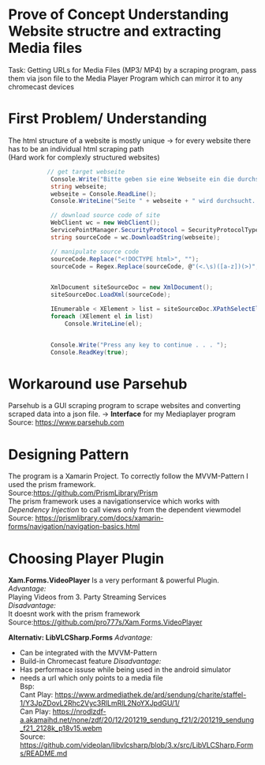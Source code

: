 # **Prove of Concept** Understanding Website structre and extracting Media files

Task: Getting URLs for Media Files (MP3/ MP4) by a scraping program, pass them via json file to the Media Player Program which can mirror it to any chromecast devices

# First Problem/ Understanding 

The html structure of a website is mostly unique -> for every website there has to be an individual html scraping path  
(Hard work for complexly structured websites)
```csharp
           // get target webseite
            Console.Write("Bitte geben sie eine Webseite ein die durchsucht werden soll: ");
            string webseite;
            webseite = Console.ReadLine();
            Console.WriteLine("Seite " + webseite + " wird durchsucht...");

            // download source code of site
            WebClient wc = new WebClient();
            ServicePointManager.SecurityProtocol = SecurityProtocolType.Tls12;
            string sourceCode = wc.DownloadString(webseite);

            // manipulate source code
            sourceCode.Replace("<!DOCTYPE html>", "");
            sourceCode = Regex.Replace(sourceCode, @"(<.\s)([a-z])(>)", "$1$3");


            XmlDocument siteSourceDoc = new XmlDocument();
            siteSourceDoc.LoadXml(sourceCode);

            IEnumerable < XElement > list = siteSourceDoc.XPathSelectElements("//*[@id="seriesContainer"]/div/ul/li/a");
            foreach (XElement el in list)
                Console.WriteLine(el);


            Console.Write("Press any key to continue . . . ");
            Console.ReadKey(true);
``` 

# Workaround use Parsehub

Parsehub is a GUI scraping program to scrape websites and converting scraped data into a json file.
-> **Interface** for my Mediaplayer program
Source: https://www.parsehub.com

# Designing Pattern 

The program is a Xamarin Project. To correctly follow the MVVM-Pattern I used the prism framework.  
Source:https://github.com/PrismLibrary/Prism  
The prism framework uses a navigationservice which works with *Dependency Injection* to call views only from the dependent viewmodel
Source: https://prismlibrary.com/docs/xamarin-forms/navigation/navigation-basics.html

# Choosing Player Plugin

**Xam.Forms.VideoPlayer** 
Is a very performant & powerful Plugin.   
*Advantage:*  
Playing Videos from 3. Party Streaming Services  
*Disadvantage:*  
It doesnt work with the prism framework  
Source:https://github.com/pro777s/Xam.Forms.VideoPlayer  

**Alternativ: LibVLCSharp.Forms**
*Advantage:*  
- Can be integrated with the MVVM-Pattern
- Build-in Chromecast feature 
*Disadvantage:* 
- Has performace issuse while being used in the android simulator 
- needs a url which only points to a media file  
Bsp:  
Cant Play: https://www.ardmediathek.de/ard/sendung/charite/staffel-1/Y3JpZDovL2Rhc2Vyc3RlLmRlL2NoYXJpdGU/1/  
Can Play: https://nrodlzdf-a.akamaihd.net/none/zdf/20/12/201219_sendung_f21/2/201219_sendung_f21_2128k_p18v15.webm  
Source: https://github.com/videolan/libvlcsharp/blob/3.x/src/LibVLCSharp.Forms/README.md







